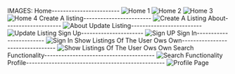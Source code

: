 IMAGES:
Home------------------------
![Home 1](https://github.com/user-attachments/assets/8e63e76a-7062-4ced-983f-a365c56ef380)
![Home 2](https://github.com/user-attachments/assets/29077e00-a7c1-4c95-8133-e34f17759a2a)
![Home 3](https://github.com/user-attachments/assets/75ec1478-1f52-4bf0-9917-64447a5a87ea)
![Home 4](https://github.com/user-attachments/assets/3d56c6f1-87a7-4c87-9032-389c17590b6a)
Create A listing------------------------
![Create A Listing](https://github.com/user-attachments/assets/727558c8-b420-4f8e-86ed-b12cd1542816)
About--------------------
![About](https://github.com/user-attachments/assets/c0e400e2-a947-4531-b1a2-8a51dae3d23b)
Update Listing-------------------------
![Update Listing](https://github.com/user-attachments/assets/a76b4bf4-a037-42cb-aa8e-1ea2ba5045e9)
Sign Up----------------------
![Sign UP](https://github.com/user-attachments/assets/bb3048ca-d4a9-4e3e-b47e-6536fbd3cf3a)
Sign In------------------------
![Sign In](https://github.com/user-attachments/assets/4d2edaee-dbeb-4287-978a-b3d7b48a329c)
Show Listings Of The User Ows Own---------------------------------
![Show Listings Of The User Ows Own](https://github.com/user-attachments/assets/a798962f-be36-4b86-9125-a887633ad332)
Search Functionality---------------------------------------
![Search Functionality](https://github.com/user-attachments/assets/9eceecf8-f02b-4d2d-8897-1c34270a37ee)
Profile-------------------------------------------------
![Profile Page](https://github.com/user-attachments/assets/e42c2f94-c74f-44b3-8645-85caf857be2a)



